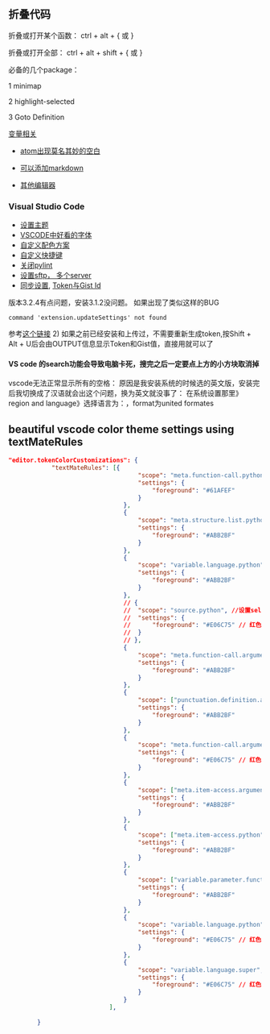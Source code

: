 ## 折叠代码

折叠或打开某个函数： ctrl + alt + { 或 }

折叠或打开全部： ctrl + alt + shift + { 或 }

必备的几个package：

1 minimap

2 highlight-selected

3 Goto Definition

[变量相关](https://www.jianshu.com/p/d81ab5772580)

* [atom出现莫名其妙的空白](https://discuss.atom.io/t/where-did-this-empty-space-come-from-how-do-i-get-rid-of-it/30226?source_topic_id=30208)

* [可以添加markdown](https://baijiahao.baidu.com/s?id=1576133398971840&wfr=spider&for=pc)

* [其他编辑器](https://baijiahao.baidu.com/s?id=1578576441866006312&wfr=spider&for=pc)


### Visual Studio Code
* [设置主题](https://jingyan.baidu.com/article/b24f6c821ee88f86bee5da52.html)
* [VSCODE中好看的字体](http://www.css88.com/archives/8064)
* [自定义配色方案](https://www.cnblogs.com/garvenc/p/vscode_customize_color_theme.html)
* [自定义快捷键](https://jingyan.baidu.com/article/9faa7231ef1383473c28cb12.html)
* [关闭pylint](http://huberyhe.github.io/2017/07/05/vscode-Linter-pylint-is-not-installed/)
* [设置sftp， 多个server](https://marketplace.visualstudio.com/items?itemName=liximomo.sftp)
* [同步设置](https://marketplace.visualstudio.com/items?itemName=Shan.code-settings-sync), [Token与Gist Id](https://juejin.im/entry/5b57d3c0f265da0fa959bbf5)

版本3.2.4有点问题，安装3.1.2没问题。
如果出现了类似这样的BUG
```
command 'extension.updateSettings' not found
```
参考[这个链接](https://blog.csdn.net/mjh1099/article/details/86383610)
 2) 如果之前已经安装和上传过，不需要重新生成token,按Shift + Alt + U后会由OUTPUT信息显示Token和Gist值，直接用就可以了

#### VS code 的search功能会导致电脑卡死，搜完之后一定要点上方的小方块取消掉
vscode无法正常显示所有的空格：
原因是我安装系统的时候选的英文版，安装完后我切换成了汉语就会出这个问题，换为英文就没事了：
在系统设置那里》region and language》选择语言为：，format为united formates

## beautiful vscode color theme settings using textMateRules
```json
"editor.tokenColorCustomizations": {
			"textMateRules": [{
									"scope": "meta.function-call.python",
									"settings": {
										"foreground": "#61AFEF"
									}
								},
								{
									"scope": "meta.structure.list.python",
									"settings": {
										"foreground": "#ABB2BF"
									}
								},
								{
									"scope": "variable.language.python",
									"settings": {
										"foreground": "#ABB2BF"
									}
								},
								// {
								// 	"scope": "source.python", //设置self后的变量
								// 	"settings": {
								// 		"foreground": "#E06C75" // 红色
								// 	}
								// },
								{
									"scope": "meta.function-call.arguments.python",
									"settings": {
										"foreground": "#ABB2BF"
									}
								},
								{
									"scope": ["punctuation.definition.arguments.begin.python", "punctuation.definition.arguments.end.python"], //设置括号
									"settings": {
										"foreground": "#ABB2BF"
									}
								},
								{
									"scope": "meta.function-call.arguments.python", //设置self后的变量
									"settings": {
										"foreground": "#E06C75" // 红色
									}
								},
								{
									"scope": ["meta.item-access.arguments.python"], //设置括号
									"settings": {
										"foreground": "#ABB2BF"
									}
								},
								{
									"scope": ["meta.item-access.python"], //设置括号
									"settings": {
										"foreground": "#ABB2BF"
									}
								},
								{
									"scope": ["variable.parameter.function.python"], //设置括号
									"settings": {
										"foreground": "#ABB2BF"
									}
								},
								{
									"scope": "variable.language.python", //设置self后的变量
									"settings": {
										"foreground": "#E06C75" // 红色	
									}
								},
								{
									"scope": "variable.language.super", //设置self后的变量
									"settings": {
										"foreground": "#E06C75" // 红色	
									}
								}
							],
			
		}
```
